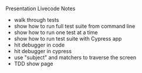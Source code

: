 Presentation Livecode Notes
- walk through tests
- show how to run full test suite from command line
- show how to run one test at a time
- show how to run test suite with Cypress app 
- hit debugger in code
- hit debugger in cypress
- use "subject" and matchers to traverse the screen
- TDD show page
  